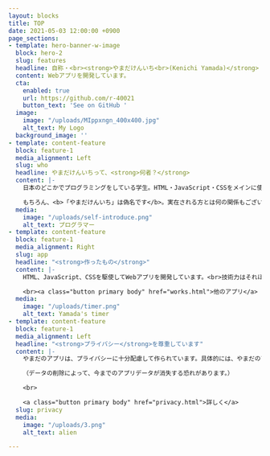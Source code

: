 ```yaml
---
layout: blocks
title: TOP
date: 2021-05-03 12:00:00 +0900
page_sections:
- template: hero-banner-w-image
  block: hero-2
  slug: features
  headline: 自称・<br><strong>やまだけんいち<br>(Kenichi Yamada)</strong>
  content: Webアプリを開発しています。
  cta:
    enabled: true
    url: https://github.com/r-40021
    button_text: 'See on GitHub '
  image:
    image: "/uploads/MIppxngn_400x400.jpg"
    alt_text: My Logo
  background_image: ''
- template: content-feature
  block: feature-1
  media_alignment: Left
  slug: who
  headline: やまだけんいちって、<strong>何者？</strong>
  content: |-
    日本のどこかでプログラミングをしている学生。HTML・JavaScript・CSSをメインに使っています。<br>真面目なWebアプリや不真面目なWebアプリを開発しています。<br>「オープンソース」という仕組みが好きなので、僕が作るプログラムは<a href="https://github.com/r-40021" title="GitHub">GitHub</a>で基本的に公開しています。<br>技術力は大したことないですが、使いやすいものを作っていきたいです。<br><br>

    もちろん、<b>「やまだけんいち」は偽名です</b>。実在される方とは何の関係もございませんので、ご注意ください。個人的にこの名前が気に入ったので、使っています。
  media:
    image: "/uploads/self-introduce.png"
    alt_text: プログラマー
- template: content-feature
  block: feature-1
  media_alignment: Right
  slug: app
  headline: "<strong>作ったもの</strong>"
  content: |-
    HTML、JavaScript、CSSを駆使してWebアプリを開発しています。<br>技術力はそれほど高くはありませんが、「使いやすさ」に重点を置いています。<br>画像は、私が最初に作ったアプリ「<a href="https://r-40021.github.io/countdown-timer" title="やまだのタイマー" target="_blank">やまだのタイマー</a>」<br>目覚まし時計とタイマーのいいとこ取りをしました。<br><br>友達からも何かと高評価。嬉しいですが、この高評価がプレッシャーになっています(笑)

    <br><a class="button primary body" href="works.html">他のアプリ</a>
  media:
    image: "/uploads/timer.png"
    alt_text: Yamada's timer
- template: content-feature
  block: feature-1
  media_alignment: Left
  headline: "<strong>プライバシー</strong>を尊重しています"
  content: |-
    やまだのアプリは、プライバシーに十分配慮して作られています。具体的には、やまだのアプリは極力端末の中に情報を保存しているため、ユーザーはデータをいつでも確認でき、好きなときに一瞬で削除できます。そう、まるでこの画像のエイリアンのように、自分のデータを完全に支配できるのです！！<br>

    （データの削除によって、今までのアプリデータが消失する恐れがあります。）

    <br>

    <a class="button primary body" href="privacy.html">詳しく</a>
  slug: privacy
  media:
    image: "/uploads/3.png"
    alt_text: alien

---
```

